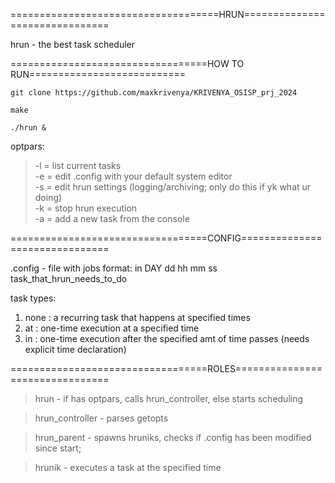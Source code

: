 
====================================HRUN===============================

hrun - the best task scheduler

==================================HOW TO RUN===========================
```shell
git clone https://github.com/maxkrivenya/KRIVENYA_OSISP_prj_2024
```
```shell
make
```
```shell
./hrun &
```
  optpars:  
 >   -l = list current tasks   
 >   -e = edit .config with your default system editor     
 >   -s = edit hrun settings (logging/archiving; only do this if yk what ur doing)  
 >   -k = stop hrun execution  
 >   -a = add a new task from the console  

==================================CONFIG===============================

  .config - file with jobs
    format: in DAY dd hh mm ss task_that_hrun_needs_to_do     

  task types:
  1) none : a recurring task that happens at specified times
  2) at   : one-time execution at a specified time
  3) in   : one-time execution after the specified amt of time passes (needs explicit time declaration)

==================================ROLES================================

  > hrun - if has optpars, calls hrun_controller, else starts scheduling
  
  > hrun_controller - parses getopts
  
  > hrun_parent - spawns hruniks, checks if .config has been modified since start;

  > hrunik - executes a task at the specified time
